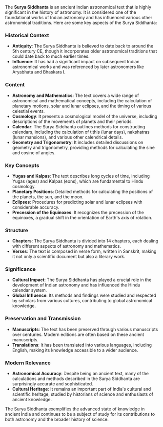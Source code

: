 The **Surya Siddhanta** is an ancient Indian astronomical text that is highly significant in the history of astronomy. It is considered one of the foundational works of Indian astronomy and has influenced various other astronomical traditions. Here are some key aspects of the Surya Siddhanta:

### Historical Context
- **Antiquity**: The Surya Siddhanta is believed to date back to around the 5th century CE, though it incorporates older astronomical traditions that could date back to much earlier times.
- **Influence**: It has had a significant impact on subsequent Indian astronomical works and was referenced by later astronomers like Aryabhata and Bhaskara I.

### Content
- **Astronomy and Mathematics**: The text covers a wide range of astronomical and mathematical concepts, including the calculation of planetary motions, solar and lunar eclipses, and the timing of various celestial events.
- **Cosmology**: It presents a cosmological model of the universe, including descriptions of the movements of planets and their periods.
- **Calendar**: The Surya Siddhanta outlines methods for constructing calendars, including the calculation of tithis (lunar days), nakshatras (lunar mansions), and various other calendrical details.
- **Geometry and Trigonometry**: It includes detailed discussions on geometry and trigonometry, providing methods for calculating the sine and cosine of angles.

### Key Concepts
- **Yugas and Kalpas**: The text describes long cycles of time, including Yugas (ages) and Kalpas (eons), which are fundamental to Hindu cosmology.
- **Planetary Positions**: Detailed methods for calculating the positions of the planets, the sun, and the moon.
- **Eclipses**: Procedures for predicting solar and lunar eclipses with considerable accuracy.
- **Precession of the Equinoxes**: It recognizes the precession of the equinoxes, a gradual shift in the orientation of Earth's axis of rotation.

### Structure
- **Chapters**: The Surya Siddhanta is divided into 14 chapters, each dealing with different aspects of astronomy and mathematics.
- **Verses**: The text is composed in verse form, written in Sanskrit, making it not only a scientific document but also a literary work.

### Significance
- **Cultural Impact**: The Surya Siddhanta has played a crucial role in the development of Indian astronomy and has influenced the Hindu calendar system.
- **Global Influence**: Its methods and findings were studied and respected by scholars from various cultures, contributing to global astronomical knowledge.

### Preservation and Transmission
- **Manuscripts**: The text has been preserved through various manuscripts over centuries. Modern editions are often based on these ancient manuscripts.
- **Translations**: It has been translated into various languages, including English, making its knowledge accessible to a wider audience.

### Modern Relevance
- **Astronomical Accuracy**: Despite being an ancient text, many of the calculations and methods described in the Surya Siddhanta are surprisingly accurate and sophisticated.
- **Cultural Heritage**: It remains an important part of India's cultural and scientific heritage, studied by historians of science and enthusiasts of ancient knowledge.

The Surya Siddhanta exemplifies the advanced state of knowledge in ancient India and continues to be a subject of study for its contributions to both astronomy and the broader history of science.

